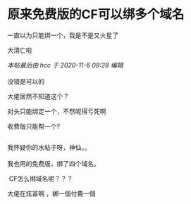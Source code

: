 # 原来免费版的CF可以绑多个域名


一直以为只能绑一个，我是不是又火星了

大清亡啦

<i class="pstatus"> 本帖最后由 hcc 于 2020-11-6 09:28 编辑 </i><br />
<br />
没错是可以的

大佬居然不知道这个？

对头只能绑定一个，不然呢得亏死啊

收费版只能帮一个?<img src="static/image/smiley/default/shocked.gif" smilieid="6" border="0" alt="" />

<img src="static/image/smiley/default/sweat.gif" smilieid="10" border="0" alt="" />

我怀疑你的水帖子呀，神仙。。<br />
<br />
我也用的免费版，绑了四个域名。<img id="aimg_S2lh1" onclick="zoom(this, this.src, 0, 0, 0)" class="zoom" src="https://cdn.jsdelivr.net/gh/hishis/forum-master/public/images/patch.gif" onmouseover="img_onmouseoverfunc(this)" onload="thumbImg(this)" border="0" alt="" />

<img src="static/image/smiley/default/sweat.gif" smilieid="10" border="0" alt="" /> CF怎么绑域名呢？？？

大佬在炫富啊 ，綁一個付費一個
